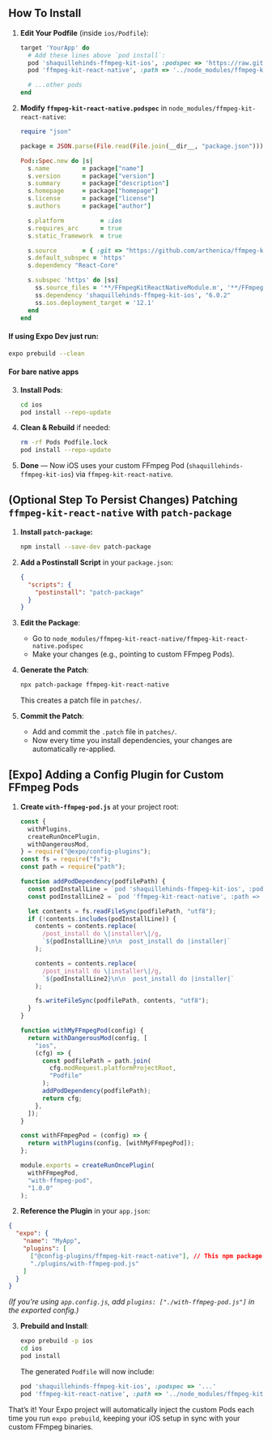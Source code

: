## How To Install

1. **Edit Your Podfile** (inside `ios/Podfile`):

   ```ruby
   target 'YourApp' do
     # Add these lines above `pod install`:
     pod 'shaquillehinds-ffmpeg-kit-ios', :podspec => 'https://raw.githubusercontent.com/shaquillehinds/ffmpeg/master/shaquillehinds-ffmpeg-kit-ios.podspec'
     pod 'ffmpeg-kit-react-native', :path => '../node_modules/ffmpeg-kit-react-native'

     # ...other pods
   end
   ```

2. **Modify `ffmpeg-kit-react-native.podspec`** in `node_modules/ffmpeg-kit-react-native`:

   ```ruby
   require "json"

   package = JSON.parse(File.read(File.join(__dir__, "package.json")))

   Pod::Spec.new do |s|
     s.name         = package["name"]
     s.version      = package["version"]
     s.summary      = package["description"]
     s.homepage     = package["homepage"]
     s.license      = package["license"]
     s.authors      = package["author"]

     s.platform          = :ios
     s.requires_arc      = true
     s.static_framework  = true

     s.source       = { :git => "https://github.com/arthenica/ffmpeg-kit.git", :tag => "react.native.v#{s.version}" }
     s.default_subspec = 'https'
     s.dependency "React-Core"

     s.subspec 'https' do |ss|
       ss.source_files = '**/FFmpegKitReactNativeModule.m', '**/FFmpegKitReactNativeModule.h'
       ss.dependency 'shaquillehinds-ffmpeg-kit-ios', "6.0.2"
       ss.ios.deployment_target = '12.1'
     end
   end
   ```

#### If using Expo Dev just run:

```bash
expo prebuild --clean
```

#### For bare native apps

3. **Install Pods**:

   ```bash
   cd ios
   pod install --repo-update
   ```

4. **Clean & Rebuild** if needed:

   ```bash
   rm -rf Pods Podfile.lock
   pod install --repo-update
   ```

5. **Done** — Now iOS uses your custom FFmpeg Pod (`shaquillehinds-ffmpeg-kit-ios`) via `ffmpeg-kit-react-native`.

## (Optional Step To Persist Changes) Patching `ffmpeg-kit-react-native` with `patch-package`

1. **Install `patch-package`:**

   ```bash
   npm install --save-dev patch-package
   ```

2. **Add a Postinstall Script** in your `package.json`:

   ```json
   {
     "scripts": {
       "postinstall": "patch-package"
     }
   }
   ```

3. **Edit the Package**:

   - Go to `node_modules/ffmpeg-kit-react-native/ffmpeg-kit-react-native.podspec`
   - Make your changes (e.g., pointing to custom FFmpeg Pods).

4. **Generate the Patch**:

   ```bash
   npx patch-package ffmpeg-kit-react-native
   ```

   This creates a patch file in `patches/`.

5. **Commit the Patch**:
   - Add and commit the `.patch` file in `patches/`.
   - Now every time you install dependencies, your changes are automatically re-applied.

## [Expo] Adding a Config Plugin for Custom FFmpeg Pods

1. **Create `with-ffmpeg-pod.js`** at your project root:

   ```js
   const {
     withPlugins,
     createRunOncePlugin,
     withDangerousMod,
   } = require("@expo/config-plugins");
   const fs = require("fs");
   const path = require("path");

   function addPodDependency(podfilePath) {
     const podInstallLine = `pod 'shaquillehinds-ffmpeg-kit-ios', :podspec => 'https://raw.githubusercontent.com/shaquillehinds/ffmpeg/master/shaquillehinds-ffmpeg-kit-ios.podspec'`;
     const podInstallLine2 = `pod 'ffmpeg-kit-react-native', :path => '../node_modules/ffmpeg-kit-react-native'`;

     let contents = fs.readFileSync(podfilePath, "utf8");
     if (!contents.includes(podInstallLine)) {
       contents = contents.replace(
         /post_install do \|installer\|/g,
         `${podInstallLine}\n\n  post_install do |installer|`
       );

       contents = contents.replace(
         /post_install do \|installer\|/g,
         `${podInstallLine2}\n\n  post_install do |installer|`
       );

       fs.writeFileSync(podfilePath, contents, "utf8");
     }
   }

   function withMyFFmpegPod(config) {
     return withDangerousMod(config, [
       "ios",
       (cfg) => {
         const podfilePath = path.join(
           cfg.modRequest.platformProjectRoot,
           "Podfile"
         );
         addPodDependency(podfilePath);
         return cfg;
       },
     ]);
   }

   const withFFmpegPod = (config) => {
     return withPlugins(config, [withMyFFmpegPod]);
   };

   module.exports = createRunOncePlugin(
     withFFmpegPod,
     "with-ffmpeg-pod",
     "1.0.0"
   );
   ```

2. **Reference the Plugin** in your `app.json`:

```json
{
  "expo": {
    "name": "MyApp",
    "plugins": [
      ["@config-plugins/ffmpeg-kit-react-native"], // This npm package should be installed
      "./plugins/with-ffmpeg-pod.js"
    ]
  }
}
```

_(If you’re using `app.config.js`, add `plugins: ["./with-ffmpeg-pod.js"]` in the exported config.)_

3. **Prebuild and Install**:
   ```bash
   expo prebuild -p ios
   cd ios
   pod install
   ```
   The generated `Podfile` will now include:
   ```ruby
   pod 'shaquillehinds-ffmpeg-kit-ios', :podspec => '...'
   pod 'ffmpeg-kit-react-native', :path => '../node_modules/ffmpeg-kit-react-native'
   ```

That’s it! Your Expo project will automatically inject the custom Pods each time you run `expo prebuild`, keeping your iOS setup in sync with your custom FFmpeg binaries.
